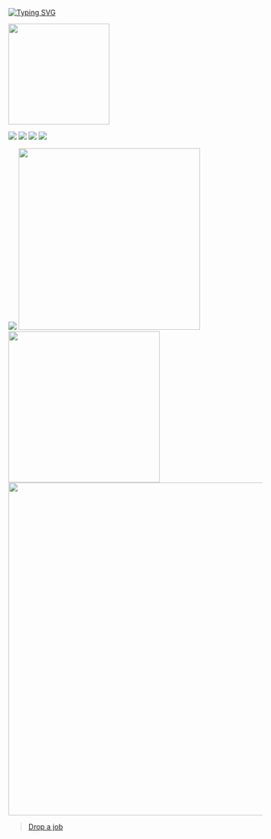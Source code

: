 [![Typing SVG](https://readme-typing-svg.demolab.com?font=Pacifico&duration=3000&pause=1000&lines=Hi.+I'm+Harvey.;%F0%9F%91%BB%F0%9F%91%BB%F0%9F%91%BB%F0%9F%91%BB%F0%9F%91%BB)](https://github.com/Huauauaa)

<img src="https://readme-image.vercel.app/api/logo" width="200" />

<a href="https://twitter.com/Harvey27171313">![](https://shields.io/twitter/follow/Harvey27171313?label=Follow)</a>
<a href="https://github.com/Huauauaa">![](https://shields.io/github/followers/Huauauaa?label=Follow)</a>
<a href="https://github.com/Huauauaa?tab=repositories">![](https://shields.io/github/stars/Huauauaa?affiliations=OWNER%2CCOLLABORATOR)</a>
![](https://visitor-badge.glitch.me/badge?page_id=Huauauaa.Huauauaa)

![](https://github-profile-summary-cards.vercel.app/api/cards/profile-details?username=Huauauaa&theme=monokai)
<img src="https://github-readme-stats.vercel.app/api?username=Huauauaa&theme=monokai&count_private=true" width="360" />
<img src="https://github-readme-stats.vercel.app/api/top-langs/?username=Huauauaa&layout=compact&theme=monokai" width="300" />
<a href="https://wakatime.com/dashboard"><img src="https://github-readme-stats.vercel.app/api/wakatime?username=Huauauaa&theme=monokai" width="660" /></a>

> [Drop a job](mailto:harvey0379@163.com)
